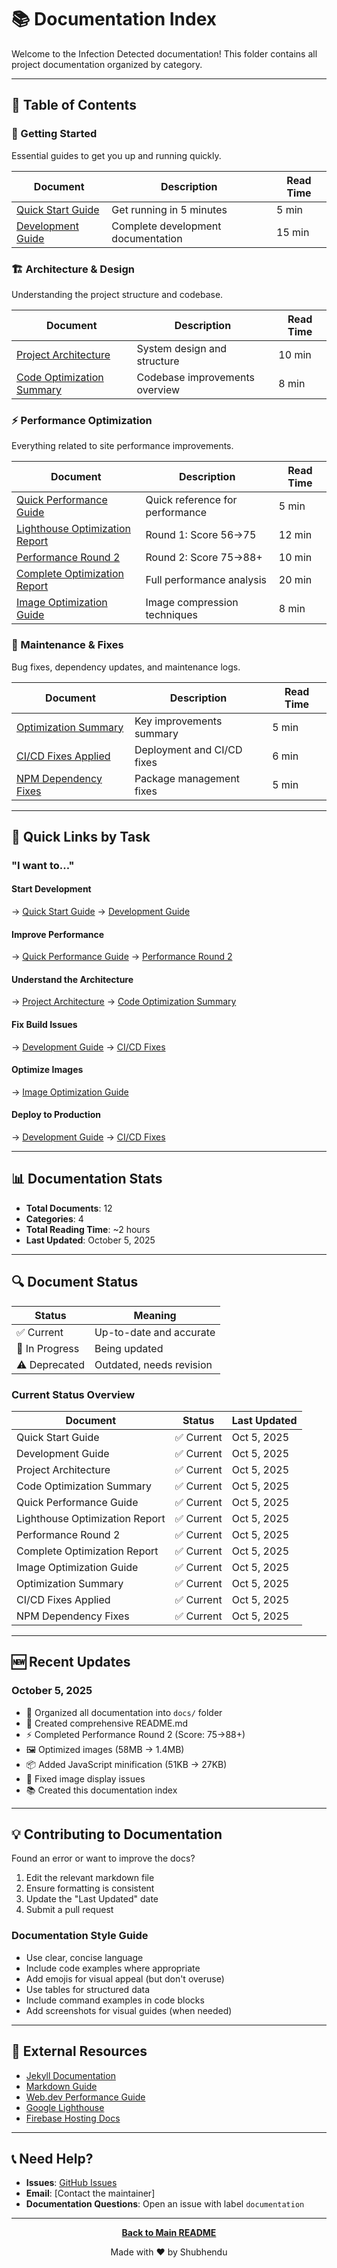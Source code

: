 # 📚 Documentation Index

Welcome to the Infection Detected documentation! This folder contains all project documentation organized by category.

---

## 📖 Table of Contents

### 🚀 Getting Started
Essential guides to get you up and running quickly.

| Document | Description | Read Time |
|----------|-------------|-----------|
| [Quick Start Guide](./QUICK_START.md) | Get running in 5 minutes | 5 min |
| [Development Guide](./DEVELOPMENT_GUIDE.md) | Complete development documentation | 15 min |

### 🏗️ Architecture & Design
Understanding the project structure and codebase.

| Document | Description | Read Time |
|----------|-------------|-----------|
| [Project Architecture](./PROJECT_ARCHITECTURE.md) | System design and structure | 10 min |
| [Code Optimization Summary](./CODE_OPTIMIZATION_SUMMARY.md) | Codebase improvements overview | 8 min |

### ⚡ Performance Optimization
Everything related to site performance improvements.

| Document | Description | Read Time |
|----------|-------------|-----------|
| [Quick Performance Guide](./QUICK_PERFORMANCE_GUIDE.md) | Quick reference for performance | 5 min |
| [Lighthouse Optimization Report](./LIGHTHOUSE_OPTIMIZATION_REPORT.md) | Round 1: Score 56→75 | 12 min |
| [Performance Round 2](./PERFORMANCE_ROUND2.md) | Round 2: Score 75→88+ | 10 min |
| [Complete Optimization Report](./COMPLETE_OPTIMIZATION_REPORT.md) | Full performance analysis | 20 min |
| [Image Optimization Guide](./URGENT_IMAGE_OPTIMIZATION.md) | Image compression techniques | 8 min |

### 🔧 Maintenance & Fixes
Bug fixes, dependency updates, and maintenance logs.

| Document | Description | Read Time |
|----------|-------------|-----------|
| [Optimization Summary](./OPTIMIZATION_SUMMARY.md) | Key improvements summary | 5 min |
| [CI/CD Fixes Applied](./CI_CD_FIXES_APPLIED.md) | Deployment and CI/CD fixes | 6 min |
| [NPM Dependency Fixes](./NPM_DEPENDENCY_FIXES.md) | Package management fixes | 5 min |

---

## 🎯 Quick Links by Task

### "I want to..."

#### Start Development
→ [Quick Start Guide](./QUICK_START.md) → [Development Guide](./DEVELOPMENT_GUIDE.md)

#### Improve Performance
→ [Quick Performance Guide](./QUICK_PERFORMANCE_GUIDE.md) → [Performance Round 2](./PERFORMANCE_ROUND2.md)

#### Understand the Architecture
→ [Project Architecture](./PROJECT_ARCHITECTURE.md) → [Code Optimization Summary](./CODE_OPTIMIZATION_SUMMARY.md)

#### Fix Build Issues
→ [Development Guide](./DEVELOPMENT_GUIDE.md#troubleshooting) → [CI/CD Fixes](./CI_CD_FIXES_APPLIED.md)

#### Optimize Images
→ [Image Optimization Guide](./URGENT_IMAGE_OPTIMIZATION.md)

#### Deploy to Production
→ [Development Guide](./DEVELOPMENT_GUIDE.md#deployment) → [CI/CD Fixes](./CI_CD_FIXES_APPLIED.md)

---

## 📊 Documentation Stats

- **Total Documents**: 12
- **Categories**: 4
- **Total Reading Time**: ~2 hours
- **Last Updated**: October 5, 2025

---

## 🔍 Document Status

| Status | Meaning |
|--------|---------|
| ✅ Current | Up-to-date and accurate |
| 🔄 In Progress | Being updated |
| ⚠️ Deprecated | Outdated, needs revision |

### Current Status Overview

| Document | Status | Last Updated |
|----------|--------|--------------|
| Quick Start Guide | ✅ Current | Oct 5, 2025 |
| Development Guide | ✅ Current | Oct 5, 2025 |
| Project Architecture | ✅ Current | Oct 5, 2025 |
| Code Optimization Summary | ✅ Current | Oct 5, 2025 |
| Quick Performance Guide | ✅ Current | Oct 5, 2025 |
| Lighthouse Optimization Report | ✅ Current | Oct 5, 2025 |
| Performance Round 2 | ✅ Current | Oct 5, 2025 |
| Complete Optimization Report | ✅ Current | Oct 5, 2025 |
| Image Optimization Guide | ✅ Current | Oct 5, 2025 |
| Optimization Summary | ✅ Current | Oct 5, 2025 |
| CI/CD Fixes Applied | ✅ Current | Oct 5, 2025 |
| NPM Dependency Fixes | ✅ Current | Oct 5, 2025 |

---

## 🆕 Recent Updates

### October 5, 2025
- 📁 Organized all documentation into `docs/` folder
- 📝 Created comprehensive README.md
- ⚡ Completed Performance Round 2 (Score: 75→88+)
- 🖼️ Optimized images (58MB → 1.4MB)
- 📦 Added JavaScript minification (51KB → 27KB)
- 🔧 Fixed image display issues
- 📚 Created this documentation index

---

## 💡 Contributing to Documentation

Found an error or want to improve the docs?

1. Edit the relevant markdown file
2. Ensure formatting is consistent
3. Update the "Last Updated" date
4. Submit a pull request

### Documentation Style Guide

- Use clear, concise language
- Include code examples where appropriate
- Add emojis for visual appeal (but don't overuse)
- Use tables for structured data
- Include command examples in code blocks
- Add screenshots for visual guides (when needed)

---

## 🔗 External Resources

- [Jekyll Documentation](https://jekyllrb.com/docs/)
- [Markdown Guide](https://www.markdownguide.org/)
- [Web.dev Performance Guide](https://web.dev/performance/)
- [Google Lighthouse](https://developers.google.com/web/tools/lighthouse)
- [Firebase Hosting Docs](https://firebase.google.com/docs/hosting)

---

## 📞 Need Help?

- **Issues**: [GitHub Issues](https://github.com/sivolko/infection-detected/issues)
- **Email**: [Contact the maintainer]
- **Documentation Questions**: Open an issue with label `documentation`

---

<div align="center">

**[Back to Main README](../README.md)**

Made with ❤️ by Shubhendu

</div>
